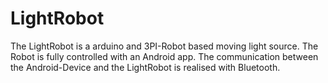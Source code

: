 LightRobot
==========

The LightRobot is a arduino and 3PI-Robot based moving light source. The Robot is fully controlled with an Android app. The communication between the Android-Device and the LightRobot is realised with Bluetooth.
